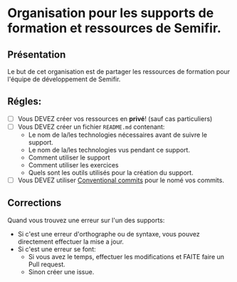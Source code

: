 # Organisation pour les supports de formation et ressources de Semifir.

## Présentation
Le but de cet organisation est de partager les ressources de formation pour l'équipe de développement de Semifir.

## Régles:
* [ ] Vous DEVEZ créer vos ressources en __privé__! (sauf cas particuliers)
* [ ] Vous DEVEZ créer un fichier `README.md` contenant:
  * Le nom de la/les technologies nécessaires avant de suivre le support.
  * Le nom de la/les technologies vus pendant ce support.
  * Comment utiliser le support
  * Comment utiliser les exercices
  * Quels sont les outils utilisés pour la création du support.
* [ ] Vous DEVEZ utiliser [Conventional commits](https://www.conventionalcommits.org/en/v1.0.0/) pour le nomé vos commits.

## Corrections
Quand vous trouvez une erreur sur l'un des supports:
* Si c'est une erreur d'orthographe ou de syntaxe, vous pouvez directement effectuer la mise a jour.
* Si c'est une erreur se font:
  * Si vous avez le temps, effectuer les modifications et FAITE faire un Pull request.
  * Sinon créer une issue.
